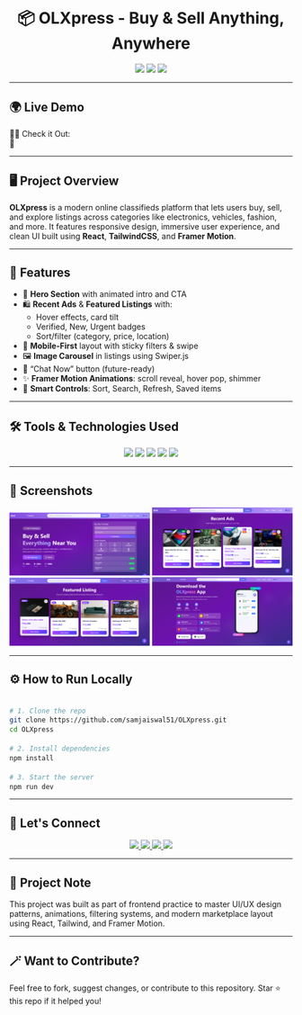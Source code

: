 <h1 align="center">📦 OLXpress - Buy & Sell Anything, Anywhere</h1>

<p align="center">
  <img src="https://img.shields.io/badge/React-18.2.0-61DAFB?style=for-the-badge&logo=react&logoColor=black"/>
  <img src="https://img.shields.io/badge/Tailwind_CSS-3.3.2-38B2AC?style=for-the-badge&logo=tailwind-css&logoColor=white"/>
  <img src="https://img.shields.io/badge/Framer_Motion-Animation-purple?style=for-the-badge&logo=framer&logoColor=white"/>
</p>

---

## 🌍 Live Demo

🧑‍💻 Check it Out:  
🔗

---

## 🖥️ Project Overview

**OLXpress** is a modern online classifieds platform that lets users buy, sell, and explore listings across categories like electronics, vehicles, fashion, and more. It features responsive design, immersive user experience, and clean UI built using **React**, **TailwindCSS**, and **Framer Motion**.

---

## 🚀 Features

- 🧭 **Hero Section** with animated intro and CTA
- 🛍️ **Recent Ads** & **Featured Listings** with:
  - Hover effects, card tilt
  - Verified, New, Urgent badges
  - Sort/filter (category, price, location)
- 📱 **Mobile-First** layout with sticky filters & swipe
- 🖼️ **Image Carousel** in listings using Swiper.js
- 💬 “Chat Now” button (future-ready)
- ✨ **Framer Motion Animations**: scroll reveal, hover pop, shimmer
- 🧲 **Smart Controls**: Sort, Search, Refresh, Saved items

---

## 🛠️ Tools & Technologies Used

<p align="center">
  <img src="https://img.shields.io/badge/React-18.2.0-61DAFB?style=for-the-badge&logo=react&logoColor=black"/>
  <img src="https://img.shields.io/badge/Tailwind_CSS-3.3.2-38B2AC?style=for-the-badge&logo=tailwind-css&logoColor=white"/>
  <img src="https://img.shields.io/badge/Framer_Motion-Animation-purple?style=for-the-badge&logo=framer&logoColor=white"/>
  <img src="https://img.shields.io/badge/Swiper_JS-Carousel-ff6f61?style=for-the-badge&logo=swiper&logoColor=white"/>
  <img src="https://img.shields.io/badge/Responsive-Mobile--First-emerald?style=for-the-badge"/>
</p>

---

## 📸 Screenshots

<div align="center">
  <img src="src/assets/olx1.png" alt="Hero " width="250" />
  <img src="src/assets/olx3.png" alt="Recent " width="250" />
  <img src="src/assets/olx2.png" alt="Featured" width="250" />
  <img src="src/assets/olx4.png" alt="Download" width="250" />
</div>

---

## ⚙️ How to Run Locally

```bash

# 1. Clone the repo
git clone https://github.com/samjaiswal51/OLXpress.git
cd OLXpress

# 2. Install dependencies
npm install

# 3. Start the server
npm run dev

```
---

## 🙌 Let's Connect

<p align="center"> <a href="https://github.com/samjaiswal51" target="_blank"> <img src="https://img.shields.io/badge/GitHub-100000?style=for-the-badge&logo=github&logoColor=white"/> </a> <a href="https://www.linkedin.com/in/samarth-jaiswal-72b67b313/" target="_blank"> <img src="https://img.shields.io/badge/LinkedIn-Connect-blue?style=for-the-badge&logo=linkedin&logoColor=white"/> </a> <a href="https://leetcode.com/samjaiswal51" target="_blank"> <img src="https://img.shields.io/badge/LeetCode-FFA116?style=for-the-badge&logo=LeetCode&logoColor=black"/> </a> <a href="https://www.hackerrank.com/samjaiswal51" target="_blank"> <img src="https://img.shields.io/badge/HackerRank-2EC866?style=for-the-badge&logo=HackerRank&logoColor=white"/> </a> </p>

---

## 🧪 Project Note
This project was built as part of frontend practice to master UI/UX design patterns, animations, filtering systems, and modern marketplace layout using React, Tailwind, and Framer Motion.

---

## 🪄 Want to Contribute?
Feel free to fork, suggest changes, or contribute to this repository.
Star ⭐ this repo if it helped you!
